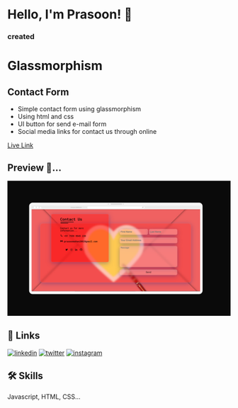 
# Hello, I'm Prasoon! 👋

### created

# Glassmorphism

##  Contact Form


- Simple contact form using glassmorphism
- Using html and css
- UI button for send e-mail form
- Social media links for contact us through online

[Live Link](https://prasoonmohan-contact-form.netlify.app/)

## Preview 📸...

![Screenshot](./assets/images/Preview.png)

## 🔗 Links

[![linkedin](https://img.shields.io/badge/linkedin-0A66C2?style=for-the-badge&logo=linkedin&logoColor=white)](https://www.linkedin.com/in/prasoon-mohan//)
[![twitter](https://img.shields.io/badge/twitter-1DA1F2?style=for-the-badge&logo=twitter&logoColor=blue)](https://twitter.com/mohan_prasoon)
[![instagram](https://img.shields.io/badge/instagram-1DA1F2?style=for-the-badge&logo=instagram&logoColor=purple)](https://www.instagram.com/web.devofficial/)


## 🛠 Skills
Javascript, HTML, CSS...




